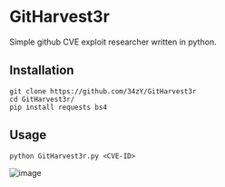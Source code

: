 # GitHarvest3r
Simple github CVE exploit researcher written in python.

## Installation 
```
git clone https://github.com/34zY/GitHarvest3r
cd GitHarvest3r/
pip install requests bs4
```

## Usage
```
python GitHarvest3r.py <CVE-ID>
```

![image](https://user-images.githubusercontent.com/55347142/235300101-f85f18d8-2cc5-4407-af5d-6a8d0d52de44.png)
